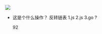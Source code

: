![](https://assets.leetcode.com/uploads/2021/02/19/rev1ex1.jpg)

- 这是个什么操作？
    反转链表
    1.js 
    2.js
    3.go  ?

    92



